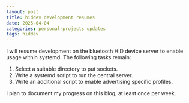 ```yaml
---
layout: post
title: hiddev development resumes
date: 2025-04-04
categories: personal-projects updates
tags: hiddev
---
```


I will resume development on the bluetooth HID device server to enable usage within systemd. The following tasks remain:

1. Select a suitable directory to put sockets.
2. Write a systemd script to run the central server.
3. Write an additional script to enable advertising specific profiles.

I plan to document my progress on this blog, at least once per week.